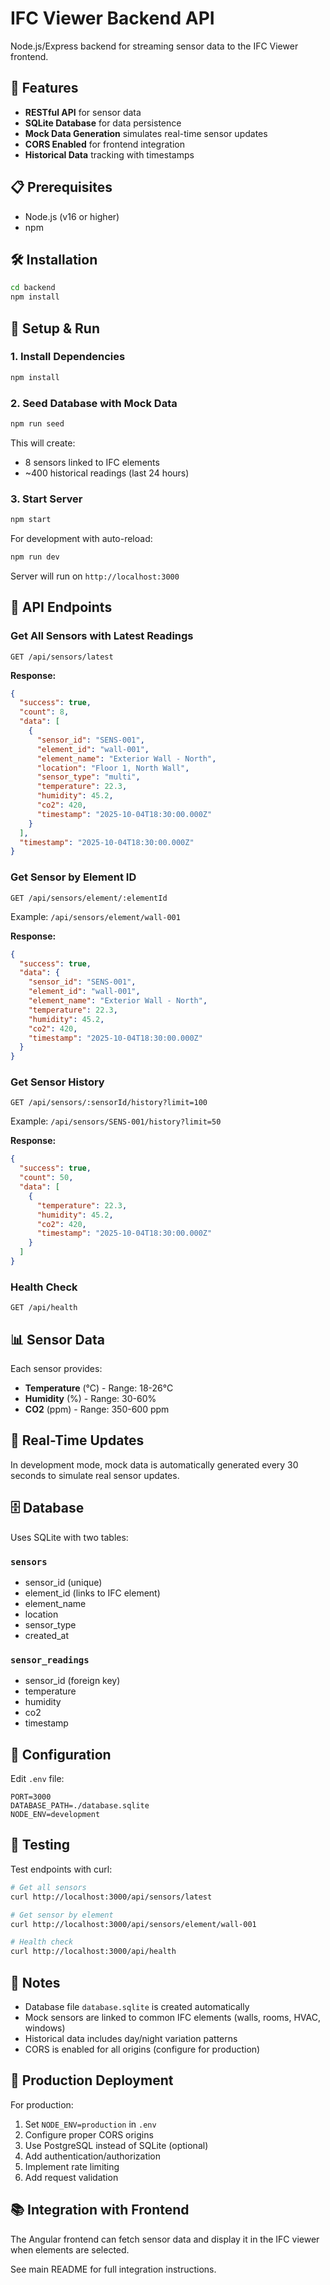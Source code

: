 # IFC Viewer Backend API

Node.js/Express backend for streaming sensor data to the IFC Viewer frontend.

## 🚀 Features

- **RESTful API** for sensor data
- **SQLite Database** for data persistence
- **Mock Data Generation** simulates real-time sensor updates
- **CORS Enabled** for frontend integration
- **Historical Data** tracking with timestamps

## 📋 Prerequisites

- Node.js (v16 or higher)
- npm

## 🛠️ Installation

```bash
cd backend
npm install
```

## 🎯 Setup & Run

### 1. Install Dependencies
```bash
npm install
```

### 2. Seed Database with Mock Data
```bash
npm run seed
```

This will create:
- 8 sensors linked to IFC elements
- ~400 historical readings (last 24 hours)

### 3. Start Server
```bash
npm start
```

For development with auto-reload:
```bash
npm run dev
```

Server will run on `http://localhost:3000`

## 📡 API Endpoints

### Get All Sensors with Latest Readings
```
GET /api/sensors/latest
```

**Response:**
```json
{
  "success": true,
  "count": 8,
  "data": [
    {
      "sensor_id": "SENS-001",
      "element_id": "wall-001",
      "element_name": "Exterior Wall - North",
      "location": "Floor 1, North Wall",
      "sensor_type": "multi",
      "temperature": 22.3,
      "humidity": 45.2,
      "co2": 420,
      "timestamp": "2025-10-04T18:30:00.000Z"
    }
  ],
  "timestamp": "2025-10-04T18:30:00.000Z"
}
```

### Get Sensor by Element ID
```
GET /api/sensors/element/:elementId
```

Example: `/api/sensors/element/wall-001`

**Response:**
```json
{
  "success": true,
  "data": {
    "sensor_id": "SENS-001",
    "element_id": "wall-001",
    "element_name": "Exterior Wall - North",
    "temperature": 22.3,
    "humidity": 45.2,
    "co2": 420,
    "timestamp": "2025-10-04T18:30:00.000Z"
  }
}
```

### Get Sensor History
```
GET /api/sensors/:sensorId/history?limit=100
```

Example: `/api/sensors/SENS-001/history?limit=50`

**Response:**
```json
{
  "success": true,
  "count": 50,
  "data": [
    {
      "temperature": 22.3,
      "humidity": 45.2,
      "co2": 420,
      "timestamp": "2025-10-04T18:30:00.000Z"
    }
  ]
}
```

### Health Check
```
GET /api/health
```

## 📊 Sensor Data

Each sensor provides:
- **Temperature** (°C) - Range: 18-26°C
- **Humidity** (%) - Range: 30-60%
- **CO2** (ppm) - Range: 350-600 ppm

## 🔄 Real-Time Updates

In development mode, mock data is automatically generated every 30 seconds to simulate real sensor updates.

## 🗄️ Database

Uses SQLite with two tables:

### `sensors`
- sensor_id (unique)
- element_id (links to IFC element)
- element_name
- location
- sensor_type
- created_at

### `sensor_readings`
- sensor_id (foreign key)
- temperature
- humidity
- co2
- timestamp

## 🔧 Configuration

Edit `.env` file:

```env
PORT=3000
DATABASE_PATH=./database.sqlite
NODE_ENV=development
```

## 🧪 Testing

Test endpoints with curl:

```bash
# Get all sensors
curl http://localhost:3000/api/sensors/latest

# Get sensor by element
curl http://localhost:3000/api/sensors/element/wall-001

# Health check
curl http://localhost:3000/api/health
```

## 📝 Notes

- Database file `database.sqlite` is created automatically
- Mock sensors are linked to common IFC elements (walls, rooms, HVAC, windows)
- Historical data includes day/night variation patterns
- CORS is enabled for all origins (configure for production)

## 🚀 Production Deployment

For production:
1. Set `NODE_ENV=production` in `.env`
2. Configure proper CORS origins
3. Use PostgreSQL instead of SQLite (optional)
4. Add authentication/authorization
5. Implement rate limiting
6. Add request validation

## 📚 Integration with Frontend

The Angular frontend can fetch sensor data and display it in the IFC viewer when elements are selected.

See main README for full integration instructions.
